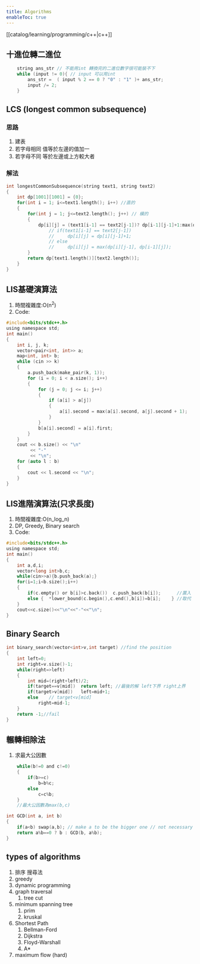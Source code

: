 ```yaml
---
title: Algorithms
enableToc: true
---
```

[[catalog/learning/programming/c++|c++]]

## 十進位轉二進位
```c
	string ans_str // 不能用int 轉換完的二進位數字很可能裝不下
    while (input != 0){ // input 可以用int
        ans_str =  ( input % 2 == 0 ? "0" : "1" )+ ans_str;
        input /= 2;
    }
```
## LCS (longest common subsequence)
### 思路
1. 建表
2. 若字母相同 值等於左邊的值加一
3. 若字母不同 等於左邊或上方較大者

### 解法
```c
int longestCommonSubsequence(string text1, string text2) 
{
	int dp[1001][1001] = {0};
	for(int i = 1; i<=text1.length(); i++) //直的
	{
	    for(int j = 1; j<=text2.length(); j++) // 橫的
	    {
		    dp[i][j] = (text1[i-1] == text2[j-1])? dp[i-1][j-1]+1:max(dp[i][j-1], dp[i-1][j]);
                // if(text1[i-1] == text2[j-1])
                //     dp[i][j] = dp[i][j-1]+1;
                // else
                //     dp[i][j] = max(dp[i][j-1], dp[i-1][j]);
        }
        return dp[text1.length()][text2.length()];
    }
}
```

## LIS基礎演算法

1. 時間複雜度:O(n<sup>2</sup>)
2. Code:

```c
#include<bits/stdc++.h>
using namespace std;
int main()
{
    int i, j, k;
    vector<pair<int, int>> a;
    map<int, int> b;
    while (cin >> k)
    {
        a.push_back(make_pair(k, 1));
        for (i = 0; i < a.size(); i++)
        {
            for (j = 0; j <= i; j++)
            {
                if (a[i] > a[j])
                {
                    a[i].second = max(a[i].second, a[j].second + 1);
                }
            }
            b[a[i].second] = a[i].first;
        }
    }
    cout << b.size() << "\n"
         << "-"
         << "\n";
    for (auto l : b)
    {
        cout << l.second << "\n";
    }
}
```

## LIS進階演算法(只求長度)

1. 時間複雜度:O(n_log_n)
2. DP, Greedy, Binary search
3. Code:

```c
#include<bits/stdc++.h>
using namespace std;
int main()
{
    int a,d,i;
    vector<long int>b,c;
    while(cin>>a){b.push_back(a);}
    for(i=1;i<b.size();i++)
    {
        if(c.empty() or b[i]>c.back())  c.push_back(b[i]);      //置入
        else {  *lower_bound(c.begin(),c.end(),b[i])=b[i];    } //取代
    }
    cout<<c.size()<<"\n"<<"-"<<"\n";
}
```

## Binary Search

```c
int binary_search(vector<int>v,int target) //find the position 
{
    int left=0;
    int right=v.size()-1;
    while(right=>left)
    {
        int mid=(right+left)/2;
        if(target==v[mid])  return left; //最後的解 left下界 right上界
        if(target>v[mid])   left=mid+1;
        else    // target<v[mid] 
            right=mid-1;
    }
    return -1;//fail
}
```

## 輾轉相除法

1. 求最大公因數

```c
    while(b!=0 and c!=0)
    {
        if(b>=c)
            b=b%c;
        else
            c=c%b;
    }
    //最大公因數為max(b,c)
```
```c
int GCD(int a, int b)
{
    if(a<b) swap(a,b); // make a to be the bigger one // not necessary
    return a%b==0 ? b : GCD(b, a%b);
}
```

## types of algorithms
1. 排序 搜尋法
2. greedy 
3. dynamic programming
4. graph traversal
	1. tree cut
5. minimum spanning tree
	1. prim 
	2. kruskal 
6. Shortest Path
	1. Bellman-Ford
	2. Dijkstra
	3. Floyd-Warshall
	4. A*
7. maximum flow (hard)